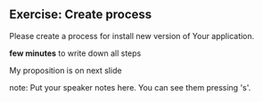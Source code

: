 ##  Exercise: Create process

Please create a process for install new version of Your application.

**few minutes** to write down all steps

My proposition is on next slide

note:
    Put your speaker notes here.
    You can see them pressing 's'.
